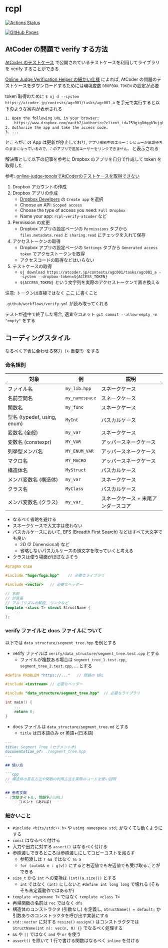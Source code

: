 # rcpl

[![Actions Status](https://github.com/ruthen71/rcpl/workflows/verify/badge.svg)](https://github.com/ruthen71/rcpl/actions)

[![GitHub Pages](https://img.shields.io/static/v1?label=GitHub+Pages&message=+&color=brightgreen&logo=github)](https://ruthen71.github.io/rcpl/)


## AtCoder の問題で verify する方法

[AtCoder のテストケース](https://atcoder.jp/posts/20) で公開されているテストケースを利用してライブラリを verify することができる

[Online Judge Verification Helper の細かい仕様](https://online-judge-tools.github.io/verification-helper/document.ja.html) によれば, AtCoder の問題のテストケースをダウンロードするためには環境変数 `DROPBOX_TOKEN` の設定が必要

token 取得のために `$ oj d --system https://atcoder.jp/contests/agc001/tasks/agc001_a` を手元で実行すると以下のような案内が表示される

```txt
1. Open the following URL in your browser:
    https://www.dropbox.com/oauth2/authorize?client_id=153gig8dqgk3ujg&response_type=code
2. Authorize the app and take the access code.
3. ...
```

ところがこの App は更新が停止しており, `アプリ接続中のエラー：レビューが承認待ちのままになっているので、このアプリで追加ユーザーをリンクできません。` と表示される


解決策として以下の記事を参考に Dropbox のアプリを自分で作成して token を取得した

参考: [online-judge-tooolsでAtCoderのテストケースを取得できない](https://sizk.hatenablog.com/entry/2023/08/20/045153)


1. Dropbox アカウントの作成
1. Dropbox アプリの作成
    - [Dropbox Develpers](https://www.dropbox.com/developers/apps) の `Create app` を選択
    - Choose an API: `Scoped access`
    - Choose the type of access you need: `Full Dropbox`
    - Name your app: `rcpl-verify-atcoder` など
1. Permission の変更
    - Dropbox アプリの設定ページの `Permissions` タブから `files.metadata.read` と `sharing.read` にチェックを入れて保存
1. アクセストークンの取得
    - Dropbox アプリの設定ページの `Settings` タブから `Generated access token` でアクセストークンを取得
    - アクセスコードの取得などはいらない
1. テストケースの取得
    - `oj download https://atcoder.jp/contests/agc001/tasks/agc001_a --system --dropbox-token=${ACCESS_TOKEN}`
    - `${ACCESS_TOKEN}` という文字列を実際のアクセストークンで置き換える

注意: トークンは直接ではなく [ここ](https://github.com/ruthen71/rcpl/settings/secrets/actions) に書くこと

`.github/workflows/verify.yml` が読み取ってくれる

テストが途中で終了した場合, 適宜空コミット `git commit --allow-empty -m "empty"` をする


## コーディングスタイル

なるべく下表に合わせる努力（←重要!!）をする

### 命名規則

| 対象 | 例 | 説明 |
| ---- | ---- | ---- |
| ファイル名 | `my_lib.hpp` | スネークケース |
| 名前空間名 | `my_namespace` | スネークケース |
| 関数名 | `my_func` | スネークケース |
| 型名 (typedef, using, enum) | `MyInt` | パスカルケース |
| 変数名 (全般) | `my_var` | スネークケース |
| 変数名 (constexpr) | `MY_VAR` | アッパースネークケース |
| 列挙型メンバ名 | `MY_ENUM_VAR` | アッパースネークケース |
| マクロ名 | `MY_MACRO` | アッパースネークケース |
| 構造体名 | `MyStruct` | パスカルケース |
| メンバ変数名 (構造体) | `my_var` | スネークケース |
| クラス名 | `MyClass` | パスカルケース |
| メンバ変数名 (クラス) | `my_var_` | スネークケース + 末尾アンダースコア |

- なるべく省略を避ける
- スネークケースで大文字は使わない
- パスカルケースにおいて, BFS (Breadth First Search) などはすべて大文字でも良い
    - 2D (2 Dimensional) など
    - 省略しないパスカルケースの頭文字を取っていくと考える
- クラスは使う場面がほぼなさそう

```cpp
#pragma once

#include "hoge/fuga.hpp"    // 必要なライブラリ

#include <vector>   // 必要なヘッダー

// 名前
// 計算量
// アルゴリズムの解説, リンクなど
template <class T> struct StructName {
    ...
};
```

### verify ファイルと docs ファイルについて

以下では `data_structure/segment_tree.hpp` を例とする
- verify ファイルは `verify/data_structure/segment_tree.test.cpp` とする
    - ファイルが複数ある場合は `segment_tree_1.test.cpp`, `segment_tree_2.test.cpp`, ... とする

```cpp
#define PROBLEM "https://..."   // 問題の URL

#include <iostream> // 必要なヘッダー

#include "data_structure/segment_tree.hpp"  // 必要なライブラリ

int main() {
    ...
    return 0;
}
```

- docs ファイルは `data_structure/segment_tree.md` とする
    - `title` は日本語のみ or 英語+(日本語)

~~~md
---
title: Segment Tree (セグメント木)
documentation_of: ./segment_tree.hpp
---

## 使い方

```cpp
// 構造体の宣言方法や関数の利用方法を実際のコードを使い説明
```

## 参考文献
- [文献タイトル, 問題名](URL)
    - コメント (あれば)

~~~

### 細かいこと

- `#include <bits/stdc++.h>` や `using namespace std;` がなくても動くようにする
- `const` はなるべく付ける
- 入力や出力に対する `assert()` はなるべく付ける
- 参照渡しできるところは参照渡しにしてコピーコストを減らす
    - 参照渡しは `T &a` ではなく `T& a`
    - `for (auto&& e : g[v])` にすると右辺値でも左辺値でも受け取ることができる
- `size_t` から `int` への変換は `(int)(a.size())` とする
    - `int` ではなく `(int)` にしないと `#define int long long` で壊れる (そもそも未定義動作ではあるが)
- `template <typename T>` ではなく `template <class T>`
- 再帰関数の名前は `rec` ではなく `dfs`
- 構造体のコンストラクタ (引数なし) を定義し, `StructName() = default;` か引数ありのコンストラクタを呼び出す実装にする
- `std::vector` に対する `resize()` `assign()` はコンストラクタでは `StructName(int n): vec(n, 0) {}` でなるべく処理する
- `&&` や `||` ではなく `and` や `or` を使う
- `assert()` を除いて 1 行で書ける関数はなるべく `inline` を付ける
